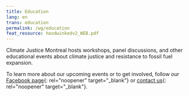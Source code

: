 ```yaml
---
title: Education
lang: en
trans: education
permalink: /wg/education
feat_resource: hoodwinkedv2_WEB.pdf
---
```

Climate Justice Montreal hosts workshops, panel discussions, and other educational events about climate justice and resistance to fossil fuel expansion.

To learn more about our upcoming events or to get involved, follow our [Facebook page](https://www.facebook.com/ClimateJusticeMontreal){: rel="noopener" target="_blank"} or [contact us](mailto:justiceclimatiquemtl@gmail.com){: rel="noopener" target="_blank"}.
